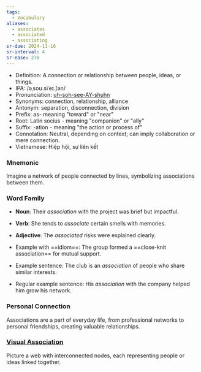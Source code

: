 ```yaml
---
tags:
  - Vocabulary
aliases:
  - associates
  - associated
  - associating
sr-due: 2024-11-16
sr-interval: 4
sr-ease: 270
---
```


- Definition: A connection or relationship between people, ideas, or things.
- IPA: /əˌsoʊ.siˈeɪ.ʃən/
- Pronunciation: [uh-soh-see-AY-shuhn](https://www.google.com/search?q=how+to+pronounce+association)
- Synonyms: connection, relationship, alliance
- Antonym: separation, disconnection, division
- Prefix: as- meaning "toward" or "near"
- Root: Latin socius - meaning "companion" or "ally"
- Suffix: -ation - meaning "the action or process of"
- Connotation: Neutral, depending on context; can imply collaboration or mere connection.
- Vietnamese: Hiệp hội, sự liên kết

### Mnemonic

Imagine a network of people connected by lines, symbolizing associations between them.

### Word Family

- **Noun**: Their *association* with the project was brief but impactful.
- **Verb**: She tends to *associate* certain smells with memories.
- **Adjective**: The *associated* risks were explained clearly.
  
- Example with ==idiom==: The group formed a ==close-knit association== for mutual support.
- Example sentence: The club is an *association* of people who share similar interests.
- Regular example sentence: His *association* with the company helped him grow his network.

### Personal Connection

Associations are a part of everyday life, from professional networks to personal friendships, creating valuable relationships.

### [Visual Association](https://www.google.com/search?tbm=isch&q=association)

Picture a web with interconnected nodes, each representing people or ideas linked together.
